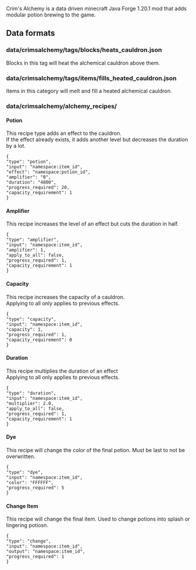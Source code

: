 Crim's Alchemy is a data driven minecraft Java Forge 1.20.1 mod that adds modular potion brewing to the game.

## Data formats
### data/crimsalchemy/tags/blocks/heats_cauldron.json
Blocks in this tag will heat the alchemical cauldron above them.
### data/crimsalchemy/tags/items/fills_heated_cauldron.json
Items in this category will melt and fill a heated alchemical cauldron.
### data/crimsalchemy/alchemy_recipes/
#### Potion
This recipe type adds an effect to the cauldron.  
If the effect already exists, it adds another level but decreases the duration by a lot.
```
{
"type": "potion",
"input": "namespace:item_id",
"effect": "namespace:potion_id",
"amplifier": "0",
"duration": "4800",
"progress_required": 20,
"capacity_requirement": 1
}
```
#### Amplifier
This recipe increases the level of an effect but cuts the duration in half.
```
{
"type": "amplifier",
"input": "namespace:item_id",
"amplifier": 1,
"apply_to_all": false,
"progress_required": 1,
"capacity_requirement": 1
}
```
#### Capacity
This recipe increases the capacity of a cauldron.  
Applying to all only applies to previous effects.
```
{
"type": "capacity",
"input": "namespace:item_id",
"capacity": 1,
"progress_required": 1,
"capacity_requirement": 0
}
```
#### Duration
This recipe multiplies the duration of an effect  
Applying to all only applies to previous effects.
```
{
"type": "duration",
"input": "namespace:item_id",
"multiplier": 2.0,
"apply_to_all": false,
"progress_required": 1,
"capacity_requirement": 1
}
```
#### Dye
This recipe will change the color of the final potion. Must be last to not be overwritten.
```
{
"type": "dye",
"input": "namespace:item_id",
"color": "FFFFFF",
"progress_required": 5
}
```
#### Change Item
This recipe will change the final item. Used to change potions into splash or lingering potiosn.
```
{
"type": "change",
"input": "namespace:item_id",
"output": "namespace:item_id",
"progress_required": 1
}
```
